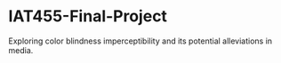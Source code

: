# IAT455-Final-Project
Exploring color blindness imperceptibility and its potential alleviations in media.
